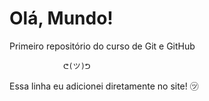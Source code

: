 # Olá, Mundo!
Primeiro repositório do curso de Git e GitHub

                ᕦ(ツ)ᕤ
Essa linha eu adicionei diretamente no site!  ㋡
